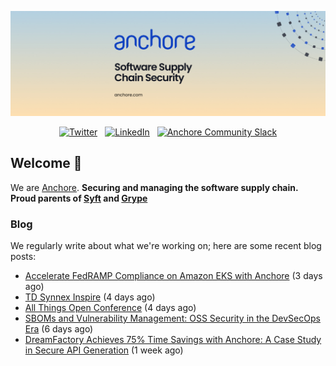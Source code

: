 <p align="center">
  <a href="https://anchore.com" target="_blank"><img src="https://raw.githubusercontent.com/anchore/.github/main/.github/banner.jpg"></a>
</p>
<p align="center">
  &nbsp;<a href="https://twitter.com/anchore" target="_blank"><img alt="Twitter" src="https://img.shields.io/badge/Twitter-303030?style=for-the-badge&logo=x&logoColor=%23ffffff"></a>&nbsp;
  &nbsp;<a href="https://www.linkedin.com/company/anchore" target="_blank"><img alt="LinkedIn" src="https://img.shields.io/badge/LinkedIn-1667be?style=for-the-badge&logo=linkedin&logoColor=%23ffffff"></a>&nbsp;
  &nbsp;<a href="https://anchore.com/slack" target="_blank"><img alt="Anchore Community Slack" src="https://img.shields.io/badge/Slack-4A154B?style=for-the-badge&logo=slack&logoColor=white"></a>&nbsp;
</p>

## Welcome 👋

We are [Anchore](https://anchore.com/).
**Securing and managing the software supply chain. Proud parents of [Syft](https://github.com/anchore/syft) and [Grype](https://github.com/anchore/grype)**

### Blog 

We regularly write about what we're working on; here are some recent blog posts:


- [Accelerate FedRAMP Compliance on Amazon EKS with Anchore](https://anchore.com/events/accelerate-fedramp-compliance-on-amazon-eks-with-anchore/) (3 days ago)
- [TD Synnex Inspire](https://anchore.com/events/td-synnex-inspire/) (4 days ago)
- [All Things Open Conference](https://anchore.com/events/all-things-open-conference/) (4 days ago)
- [SBOMs and Vulnerability Management: OSS Security in the DevSecOps Era](https://anchore.com/blog/sboms-and-vulnerability-scanning-oss-security-for-devsecops/) (6 days ago)
- [DreamFactory Achieves 75% Time Savings with Anchore: A Case Study in Secure API Generation](https://anchore.com/blog/dreamfactory-air-gap-on-prem-anchore-enterprise-case-study/) (1 week ago)

